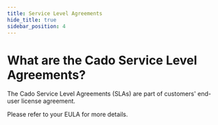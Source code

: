 ```yaml
---
title: Service Level Agreements
hide_title: true
sidebar_position: 4
---
```


# What are the Cado Service Level Agreements?
The Cado Service Level Agreements (SLAs) are part of customers' end-user license agreement.

Please refer to your EULA for more details.